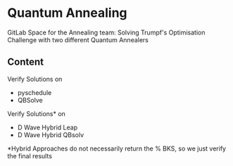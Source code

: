 # Quantum Annealing

GitLab Space for the Annealing team: Solving Trumpf's Optimisation Challenge with two different Quantum Annealers

## Content

Verify Solutions on
- pyschedule
- QBSolve

Verify Solutions* on
- D Wave Hybrid Leap
- D Wave Hybrid QBsolv

*Hybrid Approaches do not necessarily return the \% BKS, so we just verify the final results